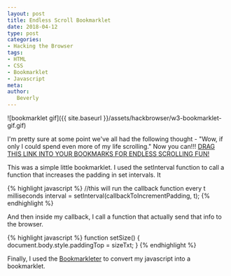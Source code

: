 ```yaml
---
layout: post
title: Endless Scroll Bookmarklet
date: 2018-04-12
type: post
categories:
- Hacking the Browser
tags:
- HTML
- CSS
- Bookmarklet
- Javascript
meta:
author:
   Beverly
---
```

![bookmarklet gif]({{ site.baseurl }}/assets/hackbrowser/w3-bookmarklet-gif.gif)

I'm pretty sure at some point we've all had the following thought - "Wow, if only I could spend even more of my life scrolling." Now you can!!! <a href="javascript:!function(){function%20e(){size+=1,sizeTxt=size+%22px%22,i()}function%20i(){document.body.style.paddingTop=sizeTxt}setInterval(e,10),size=0,sizeTxt}();">DRAG THIS LINK INTO YOUR BOOKMARKS FOR ENDLESS SCROLLING FUN!</a>

<!--more-->

This was a simple little bookmarklet. I used the setInterval function to call a function that increases the padding in set intervals. It

{% highlight javascript %}
//this will run the callback function every t milliseconds
interval = setInterval(callbackToIncrementPadding, t);
{% endhighlight %}



And then inside my callback, I call a function that actually send that info to the browser.

{% highlight javascript %}
function setSize() {
  document.body.style.paddingTop = sizeTxt;
}
{% endhighlight %}

Finally, I used the [Bookmarkleter](http://chriszarate.github.io/bookmarkleter/) to convert my javascript into a bookmarklet.

